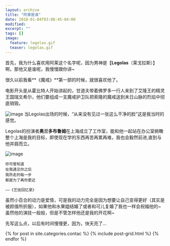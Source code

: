 ```yaml
---
layout: archive
title: "阿莱是谁"
date: 2018-01-04T03:08:45-04:00
modified:
excerpt: ""
tags: []
image: 
  feature: legolas.gif
  teaser: legolas.gif 
---
```


首先，我为什么喜欢用阿莱这个名字呢，因为男神是【**Legolas**（莱戈拉斯）】啊，那他又是谁呢，我慢慢跟你讲~

很久以前我看**《魔戒》**第一部的时候，就很喜欢他了。

电影开头是从霍比特人开始讲起的，甘道夫带着佛罗多一行人来到了艾隆王的精灵王国瑞文希尔，他们要组成一支魔戒护卫队把索隆的魔戒送到末日山脉的烈焰中彻底销毁。

![image](https://Huangj0830.github.io/images/legolasface.jpg )
当Legolas出场的时候，“从来没有见过一张这么干净的脸”这是我当时的感觉。

Legolas的扮演者**奥兰多布鲁姆**在上海成立了工作室，能和他一起站在办公室俯瞰整个上海是我的目标，即使现在学的东西再苦再累再难，我也会毅然前进,直到与他并肩而立。


![image](https://Huangj0830.github.io/images/aolanduo.jpg  )

```
你可曾知道
在我遇见你之后
我所走的每一步
都是为了离你更近

——《艺伎回忆录》
```

虽然小百合的动力是爱情，可是我的动力完全是因为想要让自己变得更好（其实是被颜值所折服），如果他和水果姐结婚了或者和可儿复婚了我也一样会祝福他的~
虽然他的演技一般般，但是不管怎样他还是我的开花啊~

先写这么点，以后有时间慢慢更，因为，快天亮了...

<div class="tiles">
{% for post in site.categories.contac %}
  {% include post-grid.html %}
{% endfor %}
</div><!-- /.tiles 把所有categories 有 portfolio 的列出來-->
